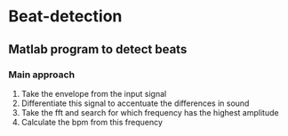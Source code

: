 # Beat-detection
## Matlab program to detect beats
### Main approach
1. Take the envelope from the input signal
2. Differentiate this signal to accentuate the differences in sound
3. Take the fft and search for which frequency has the highest amplitude
4. Calculate the bpm from this frequency
